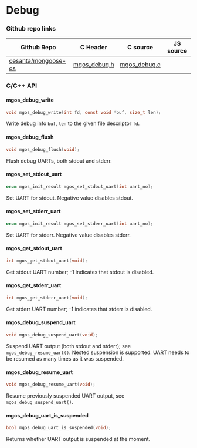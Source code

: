 
# Debug
 
### Github repo links
| Github Repo | C Header | C source  | JS source |
| ----------- | -------- | --------  | ----------------- |
| [cesanta/mongoose-os](https://github.com/cesanta/mongoose-os)  | [mgos_debug.h](https://github.com/cesanta/mongoose-os/tree/master/fw/include/mgos_debug.h) | [mgos_debug.c](https://github.com/cesanta/mongoose-os/tree/master/fw/include/../src/mgos_debug.c) |          |


### C/С++ API
#### mgos_debug_write

```c
void mgos_debug_write(int fd, const void *buf, size_t len);
```

Write debug info `buf`, `len` to the given file descriptor `fd`.
 
#### mgos_debug_flush

```c
void mgos_debug_flush(void);
```

Flush debug UARTs, both stdout and stderr.
 
#### mgos_set_stdout_uart

```c
enum mgos_init_result mgos_set_stdout_uart(int uart_no);
```
 Set UART for stdout. Negative value disables stdout. 
#### mgos_set_stderr_uart

```c
enum mgos_init_result mgos_set_stderr_uart(int uart_no);
```
 Set UART for stderr. Negative value disables stderr. 
#### mgos_get_stdout_uart

```c
int mgos_get_stdout_uart(void);
```
 Get stdout UART number; -1 indicates that stdout is disabled. 
#### mgos_get_stderr_uart

```c
int mgos_get_stderr_uart(void);
```
 Get stderr UART number; -1 indicates that stderr is disabled. 
#### mgos_debug_suspend_uart

```c
void mgos_debug_suspend_uart(void);
```

Suspend UART output (both stdout and stderr); see
`mgos_debug_resume_uart()`. Nested suspension is supported: UART needs to be
resumed as many times as it was suspended.
 
#### mgos_debug_resume_uart

```c
void mgos_debug_resume_uart(void);
```

Resume previously suspended UART output, see `mgos_debug_suspend_uart()`.
 
#### mgos_debug_uart_is_suspended

```c
bool mgos_debug_uart_is_suspended(void);
```

Returns whether UART output is suspended at the moment.
 
